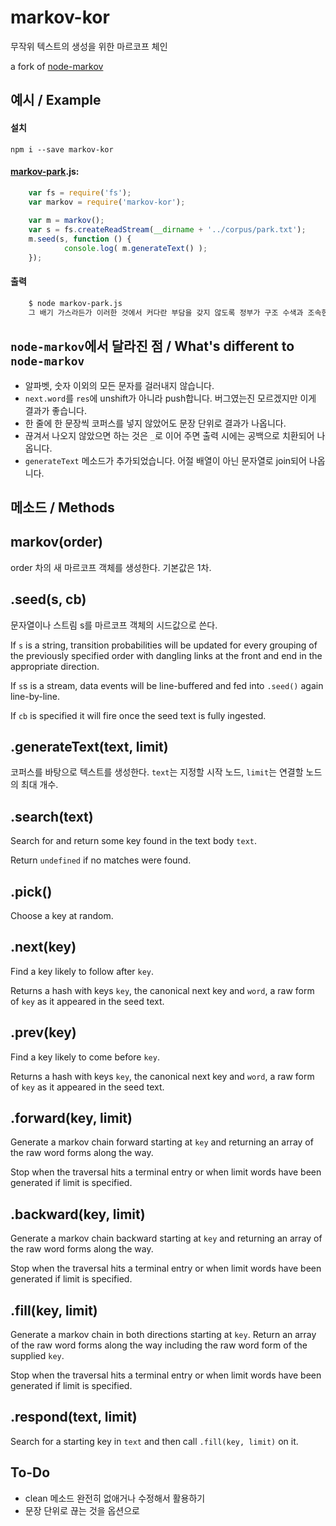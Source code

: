 # markov-kor

무작위 텍스트의 생성을 위한 마르코프 체인

a fork of [node-markov](https://github.com/substack/node-markov)

## 예시 / Example
#### 설치
`npm i --save markov-kor`

#### [markov-park](https://github.com/dolsup/markov-park).js:
```js
    var fs = require('fs'); 
    var markov = require('markov-kor');
    
    var m = markov();
    var s = fs.createReadStream(__dirname + '../corpus/park.txt');
    m.seed(s, function () {
            console.log( m.generateText() );
    });
```
#### 출력
```sh
    $ node markov-park.js
    그 배기 가스라든가 이러한 것에서 커다란 부담을 갖지 않도록 정부가 구조 수색과 조속한 사고 수습을 위해 많은 평가가 있기 때문에 이 두가지를 동시에 생각해야만 바른 평가가 있는 역량을 갖고 정치권, 정부 모두가 안전을 우리가 같이 지키자 하는 것은 자라나는 세대들에게 우리가 최선을 다하면 된다는 의미죠?
```

## `node-markov`에서 달라진 점 / What's different to `node-markov`
- 알파벳, 숫자 이외의 모든 문자를 걸러내지 않습니다.
- `next.word`를 `res`에 unshift가 아니라 push합니다. 버그였는진 모르겠지만 이게 결과가 좋습니다.
- 한 줄에 한 문장씩 코퍼스를 넣지 않았어도 문장 단위로 결과가 나옵니다.
- 끊겨서 나오지 않았으면 하는 것은 `_`로 이어 주면 출력 시에는 공백으로 치환되어 나옵니다.
- `generateText` 메소드가 추가되었습니다. 어절 배열이 아닌 문자열로 join되어 나옵니다.


## 메소드 / Methods

markov(order)
-------------
order 차의 새 마르코프 객체를 생성한다. 기본값은 1차.


.seed(s, cb)
------------

문자열이나 스트림 s를 마르코프 객체의 시드값으로 쓴다.

If `s` is a string, transition probabilities will be updated for every grouping
of the previously specified order with dangling links at the front and end in
the appropriate direction.

If `s`s is a stream, data events will be line-buffered and fed into `.seed()` again
line-by-line.

If `cb` is specified it will fire once the seed text is fully ingested.

.generateText(text, limit)
--------------------------

코퍼스를 바탕으로 텍스트를 생성한다. `text`는 지정할 시작 노드, `limit`는 연결할 노드의 최대 개수.

.search(text)
-------------

Search for and return some key found in the text body `text`.

Return `undefined` if no matches were found.

.pick()
-------

Choose a key at random.

.next(key)
----------

Find a key likely to follow after `key`.

Returns a hash with keys `key`, the canonical next key and `word`, a raw form of
`key` as it appeared in the seed text.

.prev(key)
----------

Find a key likely to come before `key`.

Returns a hash with keys `key`, the canonical next key and `word`, a raw form of
`key` as it appeared in the seed text.

.forward(key, limit)
--------------------

Generate a markov chain forward starting at `key` and returning an array of the
raw word forms along the way.

Stop when the traversal hits a terminal entry or when limit words have been
generated if limit is specified.

.backward(key, limit)
---------------------

Generate a markov chain backward starting at `key` and returning an array of the
raw word forms along the way.

Stop when the traversal hits a terminal entry or when limit words have been
generated if limit is specified.

.fill(key, limit)
-----------------

Generate a markov chain in both directions starting at `key`. Return an array of
the raw word forms along the way including the raw word form of the supplied
`key`.

Stop when the traversal hits a terminal entry or when limit words have been
generated if limit is specified.

.respond(text, limit)
---------------------

Search for a starting key in `text` and then call `.fill(key, limit)` on it.

## To-Do
- clean 메소드 완전히 없애거나 수정해서 활용하기
- 문장 단위로 끊는 것을 옵션으로
